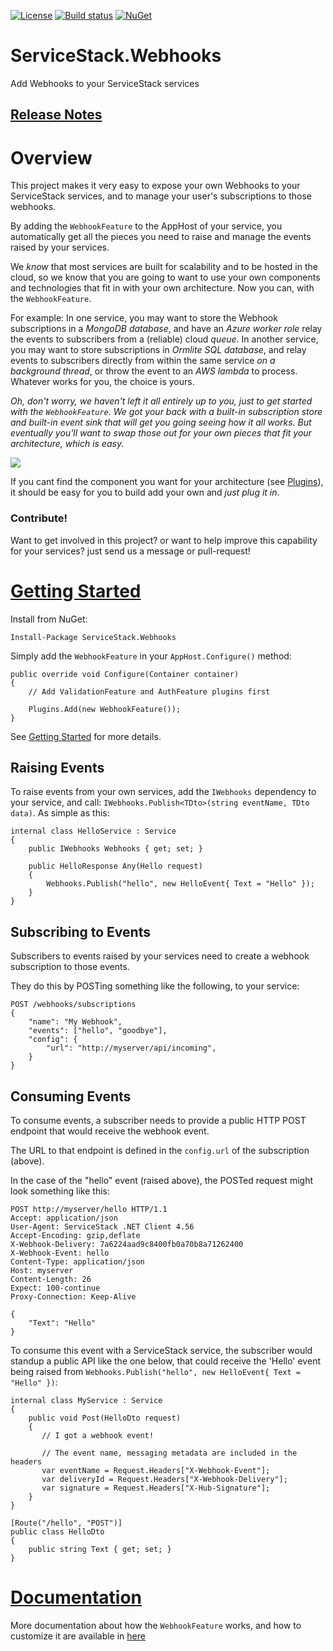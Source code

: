 [![License](https://img.shields.io/badge/License-Apache%202.0-blue.svg)](https://opensource.org/licenses/Apache-2.0) [![Build status](https://ci.appveyor.com/api/projects/status/j2a8skqibee6d7vt/branch/master?svg=true)](https://ci.appveyor.com/project/JezzSantos/servicestack-webhooks/branch/master) [![NuGet](https://img.shields.io/nuget/v/ServiceStack.Webhooks.svg?label=ServiceStack.Webhooks)](https://www.nuget.org/packages/ServiceStack.Webhooks)

# ServiceStack.Webhooks
Add Webhooks to your ServiceStack services

## [Release Notes](https://github.com/jezzsantos/ServiceStack.Webhooks/wiki/Release-Notes)

# Overview

This project makes it very easy to expose your own Webhooks to your ServiceStack services, and to manage your user's subscriptions to those webhooks.

By adding the `WebhookFeature` to the AppHost of your service, you automatically get all the pieces you need to raise and manage the events raised by your services. 

We _know_ that most services are built for scalability and to be hosted in the cloud, so we know that you are going to want to use your own components and technologies that fit in with your own architecture. Now you can, with the `WebhookFeature`.

For example: In one service, you may want to store the Webhook subscriptions in a _MongoDB database_, and have an _Azure worker role_ relay the events to subscribers from a (reliable) cloud _queue_.
In another service, you may want to store subscriptions in _Ormlite SQL database_, and relay events to subscribers directly from within the same service _on a background thread_, or throw the event to an _AWS lambda_ to process. Whatever works for you, the choice is yours.

_Oh, don't worry, we haven't left it all entirely up to you, just to get started with the `WebhookFeature`. We got your back with a built-in subscription store and built-in event sink that will get you going seeing how it all works. But eventually you'll want to swap those out for your own pieces that fit your architecture, which is easy._

![](https://raw.githubusercontent.com/jezzsantos/ServiceStack.Webhooks/master/docs/images/Webhooks.Architecture.PNG)

If you cant find the component you want for your architecture (see [Plugins](https://github.com/jezzsantos/ServiceStack.Webhooks/wiki/Plugins)), it should be easy for you to build add your own and _just plug it in_.

### Contribute!

Want to get involved in this project? or want to help improve this capability for your services? just send us a message or pull-request!

# [Getting Started](https://github.com/jezzsantos/ServiceStack.Webhooks/wiki/Getting-Started)

Install from NuGet:
```
Install-Package ServiceStack.Webhooks
```

Simply add the `WebhookFeature` in your `AppHost.Configure()` method:

```
public override void Configure(Container container)
{
    // Add ValidationFeature and AuthFeature plugins first

    Plugins.Add(new WebhookFeature());
}
```

See [Getting Started](https://github.com/jezzsantos/ServiceStack.Webhooks/wiki/Getting-Started) for more details.

## Raising Events

To raise events from your own services, add the `IWebhooks` dependency to your service, and call: `IWebhooks.Publish<TDto>(string eventName, TDto data)`. As simple as this:

```
internal class HelloService : Service
{
    public IWebhooks Webhooks { get; set; }

    public HelloResponse Any(Hello request)
    {
        Webhooks.Publish("hello", new HelloEvent{ Text = "Hello" });
    }
}
```

## Subscribing to Events

Subscribers to events raised by your services need to create a webhook subscription to those events.

They do this by POSTing something like the following, to your service:

```
POST /webhooks/subscriptions
{
    "name": "My Webhook",
    "events": ["hello", "goodbye"],
    "config": {
        "url": "http://myserver/api/incoming",
    }
}
```

## Consuming Events

To consume events, a subscriber needs to provide a public HTTP POST endpoint that would receive the webhook event. 

The URL to that endpoint is defined in the `config.url` of the subscription (above).

In the case of the "hello" event (raised above), the POSTed request might look something like this:

```
POST http://myserver/hello HTTP/1.1
Accept: application/json
User-Agent: ServiceStack .NET Client 4.56
Accept-Encoding: gzip,deflate
X-Webhook-Delivery: 7a6224aad9c8400fb0a70b8a71262400
X-Webhook-Event: hello
Content-Type: application/json
Host: myserver
Content-Length: 26
Expect: 100-continue
Proxy-Connection: Keep-Alive

{
    "Text": "Hello"
}
```

To consume this event with a ServiceStack service, the subscriber would standup a public API like the one below, that could receive the 'Hello' event being raised from `Webhooks.Publish("hello", new HelloEvent{ Text = "Hello" })`:

```
internal class MyService : Service
{
    public void Post(HelloDto request)
    {
       // I got a webhook event!
       
       // The event name, messaging metadata are included in the headers
       var eventName = Request.Headers["X-Webhook-Event"];
       var deliveryId = Request.Headers["X-Webhook-Delivery"];
       var signature = Request.Headers["X-Hub-Signature"];
    }
}

[Route("/hello", "POST")]
public class HelloDto
{
    public string Text { get; set; }
}
```

# [Documentation](https://github.com/jezzsantos/ServiceStack.Webhooks/wiki)

More documentation about how the `WebhookFeature` works, and how to customize it are available in [here](https://github.com/jezzsantos/ServiceStack.Webhooks/wiki)
